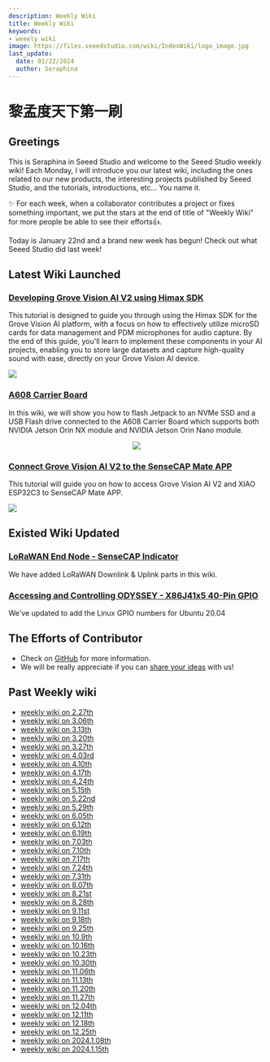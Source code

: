 ```yaml
---
description: Weekly Wiki
title: Weekly Wiki 
keywords:
- weeely wiki
image: https://files.seeedstudio.com/wiki/IndexWiki/logo_image.jpg
last_update:
  date: 01/22/2024
  author: Seraphina
---
```


# 黎孟度天下第一刷

## Greetings

This is Seraphina in Seeed Studio and welcome to the Seeed Studio weekly wiki! Each Monday, I will introduce you our latest wiki, including the ones related to our new products, the interesting projects published by Seeed Studio, and the tutorials, introductions, etc... You name it.

✨ For each week, when a collaborator contributes a project or fixes something important, we put the stars at the end of title of "Weekly Wiki" for more people be able to see their efforts👍.

Today is January 22nd and a brand new week has begun! Check out what Seeed Studio did last week!

## Latest Wiki Launched

### [Developing Grove Vision AI V2 using Himax SDK](https://wiki.seeedstudio.com/grove_vision_ai_v2_himax_sdk)

This tutorial is designed to guide you through using the Himax SDK for the Grove Vision AI platform, with a focus on how to effectively utilize microSD cards for data management and PDM microphones for audio capture. By the end of this guide, you'll learn to implement these components in your AI projects, enabling you to store large datasets and capture high-quality sound with ease, directly on your Grove Vision AI device.

<div style={{textAlign:'center'}}><img src="https://files.seeedstudio.com/wiki/visionai-v2-ha/43.jpg" style={{width:500, height:'auto'}}/></div>



### [A608 Carrier Board](https://wiki.seeedstudio.com/reComputer_A608_Flash_System)

In this wiki, we will show you how to flash Jetpack to an NVMe SSD and a USB Flash drive connected to the A608 Carrier Board which supports both NVIDIA Jetson Orin NX module and NVIDIA Jetson Orin Nano module.

<div align="center"><img width={800} src="https://files.seeedstudio.com/wiki/reComputer-Jetson/A608/A608CB.jpg" /></div>


<!-- ### [Get Started with L76K GNSS Module for SeeedStudio XIAO](https://wiki.seeedstudio.com/get_start_l76k_gnss/)

L76K GNSS Module for SeeedStudio XIAO is a Multi-GNSS (Global Navigation Satellite System) module compatible with all XIAO development boards, supports GPS, BeiDou (BDS), GLONASS and QZSS systems, allows multi-system combined or single-system independent positioning. It also supports AGNSS function, built-in low-noise amplifier and sound surface filter, and provides a good positioning experience of fast, accurate, high-performance.

The module comes with a high-performance active GNSS antenna intended to cover GPS L1 C/A, BeiDou B1 and GLONASS L1 bands. The design also has a tiny bright green LED for indicating the 1PPS output on fix.

<div style={{textAlign:'center'}}><img src="https://files.seeedstudio.com/wiki/Seeeduino-XIAO-Expansion-Board/GPS_Module/L76K/1-L76K-GNSS-Module-for-Seeed-Studio-XIAO-45font.jpg" style={{width:600, height:'auto'}}/></div> -->

### [Connect Grove Vision AI V2 to the SenseCAP Mate APP](https://wiki.seeedstudio.com/connect_vision_ai_v2_to_sensecap_mate/)

This tutorial will guide you on how to access Grove Vision AI V2 and XIAO ESP32C3 to SenseCAP Mate APP.

<div style={{textAlign:'center'}}><img src="https://files.seeedstudio.com/wiki/grove-vision-ai-v2-mate/1.png" style={{width:1000, height:'auto'}}/></div>


<!-- ### [External Camera supported Overview](https://wiki.seeedstudio.com/Grove-vision-ai-v2-camera-supported/)

Grove Vision AI V2 features a standard CSI interface and is compatible with Raspberry Pi cameras. To explore the full potential of the Grove Vision AI V2 you may want a CSI camera separately, we recommend the [**OV5647-62 FOV Camera Module for Raspberry Pi**](https://www.seeedstudio.com/OV5647-69-1-FOV-Camera-module-for-Raspberry-Pi-3B-4B-p-5484.html).

<div style={{textAlign:'center'}}><img src="https://media-cdn.seeedstudio.com/media/catalog/product/cache/bb49d3ec4ee05b6f018e93f896b8a25d/1/1/114110127-ov5647-69.1-fov-camera-module-for-raspberry-pi-3b_4b-font.jpg" style={{width:300, height:'auto'}}/></div>

### [Local Voice Chatbot](https://wiki.seeedstudio.com/Local_Voice_Chatbot/)

As artificial intelligence technology rapidly evolves, voice interaction has become an increasingly important mode of human-computer interaction. Especially in fields like smart homes, personal assistants, and customer service support, the demand for voice chatbots is growing significantly. However, most existing voice chatbots rely on cloud computing services, which raises concerns about data privacy and network latency to some extent.

This project aims to address these issues by building a locally-operated voice chatbot. Utilizing [Nvidia Riva](https://docs.nvidia.com/deeplearning/riva/user-guide/docs/quick-start-guide.html) and [Meta Llama2](https://huggingface.co/meta-llama), we have developed a secure, private, and fast-responding voice interaction system.

<div align="center">
    <img width={800} 
     src="https://files.seeedstudio.com/wiki/reComputer/Application/Local_Voice_Chatbot/workflow.png" />
</div>

### [Grove Offline Voice Recognition sensor](https://wiki.seeedstudio.com/Grove-Offline-Voice-Recognition/)

Grove - Offline Voice recognition Module is apt for low power pure-offline voice recognition, based on VC-02 module. It has up to 150 pre-programmed commands that can be used to control your smart appliances. It features an identification time less than 100ms, in a compact form factor of 18mm * 17mm. The module can communicate through the UART peripheral and provide unique Hex Code to each recognised command. 

<div style={{textAlign:'center'}}><img src="https://files.seeedstudio.com/wiki/Offline_Voice_Recognition_Img/headPic.jpg" style={{width:600, height:'auto'}}/></div> -->

## Existed Wiki Updated

### [LoRaWAN End Node - SenseCAP Indicator](https://wiki.seeedstudio.com/OpenWrt-Getting-Started/#run-r235-openwrt)

We have added LoRaWAN Downlink & Uplink parts in this wiki.


### [Accessing and Controlling ODYSSEY - X86J41x5 40-Pin GPIO](https://wiki.seeedstudio.com/SeeedStudio_XIAO_Series_Introduction/#seeed-studio-xiao-series-compatible-accessories)

We've updated to add the Linux GPIO numbers for Ubuntu 20.04

## The Efforts of Contributor

<!-- ### [Xiao ESP32C3 ESPHome Smart ThermoStat](https://wiki.seeedstudio.com/esp32c3_smart_thermostat/)

Thanks our contributor Chris to create Xiao ESP32C3 ESPHome Smart ThermoStat. 

This wiki will walkthrough step-by-step on how to make a XIAO ESP32C3 ESPHome Smart ThermoStat. 
<p style={{textAlign: 'center'}}><img src="https://files.seeedstudio.com/wiki/wiki-ranger/Contributions/XIAO_ESP32C3_ESPHome_Smart_ThermoStat/9.jpg" alt="pir" width={500} height="auto" /></p> -->


- Check on [GitHub](https://github.com/orgs/Seeed-Studio/projects/6) for more information.
- We will be really appreciate if you can [share your ideas](https://github.com/orgs/Seeed-Studio/projects/6?pane=issue&itemId=35179519) with us! 


## Past Weekly wiki

- [weekly wiki on 2.27th](/Seeed_Elderly/weekly_wiki/wiki227)
- [weekly wiki on 3.06th](/Seeed_Elderly/weekly_wiki/wiki306)
- [weekly wiki on 3.13th](/Seeed_Elderly/weekly_wiki/wiki313)
- [weekly wiki on 3.20th](/Seeed_Elderly/weekly_wiki/wiki320)
- [weekly wiki on 3.27th](/Seeed_Elderly/weekly_wiki/wiki327)
- [weekly wiki on 4.03rd](/Seeed_Elderly/weekly_wiki/wiki403)
- [weekly wiki on 4.10th](/Seeed_Elderly/weekly_wiki/wiki410)
- [weekly wiki on 4.17th](/Seeed_Elderly/weekly_wiki/wiki417)
- [weekly wiki on 4.24th](/Seeed_Elderly/weekly_wiki/wiki424)
- [weekly wiki on 5.15th](/Seeed_Elderly/weekly_wiki/wiki515)
- [weekly wiki on 5.22nd](/Seeed_Elderly/weekly_wiki/wiki522)
- [weekly wiki on 5.29th](/Seeed_Elderly/weekly_wiki/wiki529)
- [weekly wiki on 6.05th](/Seeed_Elderly/weekly_wiki/wiki605)
- [weekly wiki on 6.12th](/Seeed_Elderly/weekly_wiki/wiki612)
- [weekly wiki on 6.19th](/Seeed_Elderly/weekly_wiki/wiki619)
- [weekly wiki on 7.03th](/Seeed_Elderly/weekly_wiki/wiki703)
- [weekly wiki on 7.10th](/Seeed_Elderly/weekly_wiki/wiki710)
- [weekly wiki on 7.17th](/Seeed_Elderly/weekly_wiki/wiki717)
- [weekly wiki on 7.24th](/Seeed_Elderly/weekly_wiki/wiki724)
- [weekly wiki on 7.31th](/Seeed_Elderly/weekly_wiki/wiki731)
- [weekly wiki on 8.07th](/Seeed_Elderly/weekly_wiki/wiki807)
- [weekly wiki on 8.21st](/Seeed_Elderly/weekly_wiki/wiki821)
- [weekly wiki on 8.28th](/Seeed_Elderly/weekly_wiki/wiki828)
- [weekly wiki on 9.11st](/Seeed_Elderly/weekly_wiki/wiki911)
- [weekly wiki on 9.18th](/Seeed_Elderly/weekly_wiki/wiki918)
- [weekly wiki on 9.25th](/Seeed_Elderly/weekly_wiki/wiki925)
- [weekly wiki on 10.9th](/Seeed_Elderly/weekly_wiki/wiki1009)
- [weekly wiki on 10.16th](/Seeed_Elderly/weekly_wiki/wiki1016)
- [weekly wiki on 10.23th](/Seeed_Elderly/weekly_wiki/wiki1023)
- [weekly wiki on 10.30th](/Seeed_Elderly/weekly_wiki/wiki1030)
- [weekly wiki on 11.06th](/Seeed_Elderly/weekly_wiki/wiki1106)
- [weekly wiki on 11.13th](/Seeed_Elderly/weekly_wiki/wiki1113)
- [weekly wiki on 11.20th](/Seeed_Elderly/weekly_wiki/wiki1120)
- [weekly wiki on 11.27th](/Seeed_Elderly/weekly_wiki/wiki1127)
- [weekly wiki on 12.04th](/Seeed_Elderly/weekly_wiki/wiki1204)
- [weekly wiki on 12.11th](/Seeed_Elderly/weekly_wiki/wiki1211)
- [weekly wiki on 12.18th](/Seeed_Elderly/weekly_wiki/wiki1218)
- [weekly wiki on 12.25th](/Seeed_Elderly/weekly_wiki/wiki1225)
- [weekly wiki on 2024.1.08th](/Seeed_Elderly/weekly_wiki/wiki240108)
- [weekly wiki on 2024.1.15th](/Seeed_Elderly/weekly_wiki/wiki240115)
